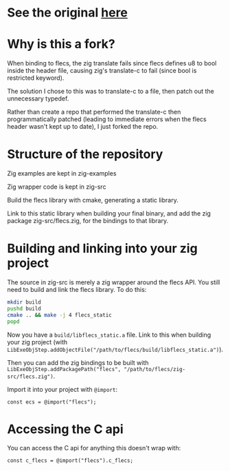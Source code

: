 # See the original [here](https://github.com/SanderMertens/flecs)

# Why is this a fork?

When binding to flecs, the zig translate fails since flecs defines u8 to bool inside the header file, causing zig's translate-c to fail (since bool is restricted keyword).

The solution I chose to this was to translate-c to a file, then patch out the unnecessary typedef.

Rather than create a repo that performed the translate-c then programmatically patched (leading to immediate errors when the flecs header wasn't kept up to date), I just forked the repo.

# Structure of the repository

Zig examples are kept in zig-examples

Zig wrapper code is kept in zig-src

Build the flecs library with cmake, generating a static library.

Link to this static library when building your final binary, and add the zig
package zig-src/flecs.zig, for the bindings to that library.

# Building and linking into your zig project

The source in zig-src is merely a zig wrapper around the flecs API. You still
need to build and link the flecs library. To do this:

```bash
mkdir build
pushd build
cmake .. && make -j 4 flecs_static
popd
```

Now you have a `build/libflecs_static.a` file. Link to this when building your
zig project (with `LibExeObjStep.addObjectFile("/path/to/flecs/build/libflecs_static.a")`).

Then you can add the zig bindings to be built with `LibExeObjStep.addPackagePath("flecs", "/path/to/flecs/zig-src/flecs.zig")`.

Import it into your project with `@import`:

```zig
const ecs = @import("flecs");
```

# Accessing the C api

You can access the C api for anything this doesn't wrap with:

```zig
const c_flecs = @import("flecs").c_flecs;
```
